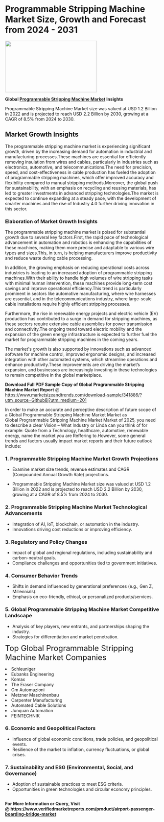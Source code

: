 <H1>Programmable Stripping Machine Market Size, Growth and Forecast from 2024 - 2031</H1><img class="aligncenter size-medium wp-image-584254" src="https://thirdeyenews.in/wp-content/uploads/2024/09/Global-Market-Research-300x168.jpeg" alt="" width="300" height="168" /><p><strong>Global&nbsp;<a href="https://www.marketsizeandtrends.com/download-sample/341886/?utm_source=Github8j?utm_medium=201">Programmable Stripping Machine Market</a> Insights</strong></p><p>Programmable Stripping Machine Market size was valued at USD 1.2 Billion in 2022 and is projected to reach USD 2.2 Billion by 2030, growing at a CAGR of 8.5% from 2024 to 2030.</p><p><h2>Market Growth Insights</h2> <p>The programmable stripping machine market is experiencing significant growth, driven by the increasing demand for automation in industrial and manufacturing processes.These machines are essential for efficiently removing insulation from wires and cables, particularly in industries such as electronics, automotive, and telecommunications.The need for precision, speed, and cost-effectiveness in cable production has fueled the adoption of programmable stripping machines, which offer improved accuracy and flexibility compared to manual stripping methods.Moreover, the global push for sustainability, with an emphasis on recycling and reusing materials, has led to greater investments in advanced stripping technologies.The market is expected to continue expanding at a steady pace, with the development of smarter machines and the rise of Industry 4.0 further driving innovation in this sector.</p> <h3>Elaboration of Market Growth Insights</h3> <p>The programmable stripping machine market is poised for substantial growth due to several key factors.First, the rapid pace of technological advancement in automation and robotics is enhancing the capabilities of these machines, making them more precise and adaptable to various wire types and sizes.This, in turn, is helping manufacturers improve productivity and reduce waste during cable processing.</p> <p>In addition, the growing emphasis on reducing operational costs across industries is leading to an increased adoption of programmable stripping machines.With their ability to handle high volumes of wire stripping tasks with minimal human intervention, these machines provide long-term cost savings and improve operational efficiency.This trend is particularly prominent in sectors like automotive manufacturing, where wire harnesses are essential, and in the telecommunications industry, where large-scale cable installations require highly efficient stripping processes.</p> <p>Furthermore, the rise in renewable energy projects and electric vehicle (EV) production has contributed to a surge in demand for stripping machines, as these sectors require extensive cable assemblies for power transmission and connectivity.The ongoing trend toward electric mobility and the expansion of the green energy infrastructure is expected to further fuel the market for programmable stripping machines in the coming years.</p> <p>The market's growth is also supported by innovations such as advanced software for machine control, improved ergonomic designs, and increased integration with other automated systems, which streamline operations and enhance productivity.These improvements are driving the market’s expansion, and businesses are increasingly investing in these technologies to remain competitive in the global marketplace.</p> <p><span class=""><strong>Download Full PDF Sample Copy of Global Programmable Stripping Machine Market Report</strong> @ <a href="https://www.marketsizeandtrends.com/download-sample/341886/?utm_source=Github8j?utm_medium=201" target="_blank">https://www.marketsizeandtrends.com/download-sample/341886/?utm_source=Github8j?utm_medium=201</a></span></p><p>In order to make an accurate and perceptive description of future scope of a Global&nbsp;Programmable Stripping Machine Market Market as Global&nbsp;Programmable Stripping Machine Market Market of 2025, you need to describe a clear Vision &ndash; What Industry or Linda can you think of for example: Quote from a Technology, healthcare, automotive, renewable energy, name the market you are Reffering to.However, some general trends and factors usually impact market reports and their future outlook include:</p><h3>1.&nbsp;<strong>Programmable Stripping Machine Market Growth Projections</strong></h3><ul><li>Examine market size trends, revenue estimates and CAGR (Compounded Annual Growth Rate) projections.</li><li><p>Programmable Stripping Machine Market size was valued at USD 1.2 Billion in 2022 and is projected to reach USD 2.2 Billion by 2030, growing at a CAGR of 8.5% from 2024 to 2030.</p></li></ul><h3>2.&nbsp;<strong>Programmable Stripping Machine Market Technological Advancements</strong></h3><ul><li>Integration of AI, IoT, blockchain, or automation in the industry.</li><li>Innovations driving cost reductions or improving efficiency.</li></ul><h3>3.&nbsp;<strong>Regulatory and Policy Changes</strong></h3><ul><li>Impact of global and regional regulations, including sustainability and carbon-neutral goals.</li><li>Compliance challenges and opportunities tied to government initiatives.</li></ul><h3>4.&nbsp;<strong>Consumer Behavior Trends</strong></h3><ul><li>Shifts in demand influenced by generational preferences (e.g., Gen Z, Millennials).</li><li>Emphasis on eco-friendly, ethical, or personalized products/services.</li></ul><h3>5.&nbsp;<strong>Global Programmable Stripping Machine Market Competitive Landscape</strong></h3><ul><li>Analysis of key players, new entrants, and partnerships shaping the industry.</li><li>Strategies for differentiation and market penetration.</li></ul><p data-pm-slice="1 1 []"><span style="color: inherit; font-family: inherit; font-size: 25px;">Top Global Programmable Stripping Machine Market Companies</span></p><div class="" data-test-id=""><p><li>Schleuniger</li><li> Eubanks Engineering</li><li> Komax</li><li> The Eraser Company</li><li> Gm Automazioni</li><li> Metzner Maschinenbau</li><li> Carpenter Manufacturing</li><li> Automated Cable Solutions</li><li> Junquan Automation</li><li> FEINTECHNIK</li></p></div><h3>6.&nbsp;<strong>Economic and Geopolitical Factors</strong></h3><ul><li>Influence of global economic conditions, trade policies, and geopolitical events.</li><li>Resilience of the market to inflation, currency fluctuations, or global crises.</li></ul><h3>7.&nbsp;<strong>Sustainability and ESG (Environmental, Social, and Governance)</strong></h3><ul><li>Adoption of sustainable practices to meet ESG criteria.</li><li>Opportunities in green technologies and circular economy principles.</li></ul><h2><strong style="font-size: 14px;">For More Information or Query, Visit @&nbsp;</strong><a style="background-color: #ffffff; font-size: 14px;" href="https://www.marketsizeandtrends.com/report/programmable-stripping-machine-market/" target="_blank">https://www.verifiedmarketreports.com/product/airport-passenger-boarding-bridge-market</a></h2>